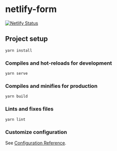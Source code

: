 # netlify-form

[![Netlify Status](https://api.netlify.com/api/v1/badges/4fd1429d-0618-4017-9ccd-3104505b43fd/deploy-status)](https://app.netlify.com/sites/nettyf/deploys)

## Project setup
```
yarn install
```

### Compiles and hot-reloads for development
```
yarn serve
```

### Compiles and minifies for production
```
yarn build
```

### Lints and fixes files
```
yarn lint
```

### Customize configuration
See [Configuration Reference](https://cli.vuejs.org/config/).
